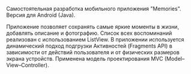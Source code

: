 Самостоятельная разработка мобильного приложения "Memories". Версия для Android (Java).

Приложение позволяет сохранять самые яркие моменты в жизни, добавлять описание и фотографию.
Список всех воспоминаний реализован с использованием ListView.
В приложении используется динамический подход подгрузки Активностей (Fragments API) в зависимости от действий пользователя и от физических размеров экрана устройств.
Применена модель проектирования MVC (Model–View–Controller).
